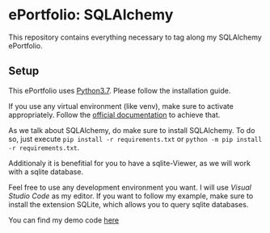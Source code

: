 # ePortfolio: SQLAlchemy

This repository contains everything necessary to tag along my SQLAlchemy ePortfolio.

## Setup

This ePortfolio uses [Python3.7](https://www.python.org/downloads/release/python-374/). Please follow the installation guide.

If you use any virtual environment (like venv), make sure to activate appropriately. Follow the [official documentation](https://docs.python.org/3/library/venv.html) to achieve that.

As we talk about SQLAlchemy, do make sure to install SQLAlchemy. To do so, just execute `pip install -r requirements.txt` or `python -m pip install -r requirements.txt`.

Additionaly it is benefitial for you to have a sqlite-Viewer, as we will work with a sqlite database.

Feel free to use any development environment you want. I will use *Visual Studio Code* as my editor. If you want to follow my example, make sure to install the extension SQLite, which allows you to query sqlite databases.

You can find my demo code [here](https://github.com/DonkeyCo/eportfolio-sqlalchemy/tree/blueprint)
